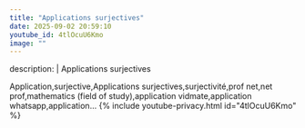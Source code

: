 ```yaml
---
title: "Applications surjectives"
date: 2025-09-02 20:59:10 
youtube_id: 4tlOcuU6Kmo
image: ""
---
```

description: |
  Applications surjectives
  
  
  
  Application,surjective,Applications surjectives,surjectivité,prof net,net prof,mathematics (field of study),application vidmate,application whatsapp,application...
{% include youtube-privacy.html id="4tlOcuU6Kmo" %}
